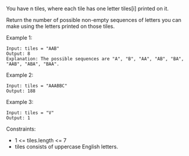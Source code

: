 You have n  tiles, where each tile has one letter tiles[i] printed on it.

Return the number of possible non-empty sequences of letters you can make using the letters printed on those tiles.


Example 1:
```
Input: tiles = "AAB"
Output: 8
Explanation: The possible sequences are "A", "B", "AA", "AB", "BA", "AAB", "ABA", "BAA".
```

Example 2:
```
Input: tiles = "AAABBC"
Output: 188
```

Example 3:
```
Input: tiles = "V"
Output: 1
```

Constraints:
- 1 <= tiles.length <= 7
- tiles consists of uppercase English letters.